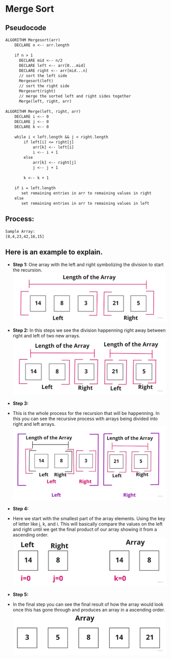 # Merge Sort
## Pseudocode
```
ALGORITHM Mergesort(arr)
    DECLARE n <-- arr.length

    if n > 1
      DECLARE mid <-- n/2
      DECLARE left <-- arr[0...mid]
      DECLARE right <-- arr[mid...n]
      // sort the left side
      Mergesort(left)
      // sort the right side
      Mergesort(right)
      // merge the sorted left and right sides together
      Merge(left, right, arr)

ALGORITHM Merge(left, right, arr)
    DECLARE i <-- 0
    DECLARE j <-- 0
    DECLARE k <-- 0

    while i < left.length && j < right.length
        if left[i] <= right[j]
            arr[k] <-- left[i]
            i <-- i + 1
        else
            arr[k] <-- right[j]
            j <-- j + 1

        k <-- k + 1

    if i = left.length
       set remaining entries in arr to remaining values in right
    else
       set remaining entries in arr to remaining values in left
```
## Process:  
``` 
Sample Array:
[8,4,23,42,16,15]   

```
## Here is an example to explain.
- **Step 1:**
  One array with the left and right symbolizing the division to start the recursion.
 ![pic](/merge-sort/assets/1.jpg)

- **Step 2:**
  In this steps we see the division happenning right away between right and left of two new arrays.
 ![pic](/merge-sort/assets/2.jpg)

- **Step 3:**
 - This is the whole process for the recursion that will be happenning. In this you can see the recursive process with arrays being divided into right and left arrays.
  ![pic](/merge-sort/assets/3.jpg)

- **Step 4:**
 - Here we start with the smallest part of the array elements. Using the key of letter like j, k, and i. This will basically compare the values on the left and right until we get the final product of our array showing it from a ascending order.
 ![pic](/merge-sort/assets/4.jpg)

- **Step 5:**
 - In the final step you can see the final result of how the array would look once this has gone through and produces an array in a ascending order.
 ![pic](/merge-sort/assets/5.jpg)
